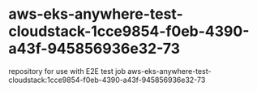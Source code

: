 # aws-eks-anywhere-test-cloudstack-1cce9854-f0eb-4390-a43f-945856936e32-73
repository for use with E2E test job aws-eks-anywhere-test-cloudstack:1cce9854-f0eb-4390-a43f-945856936e32-73
